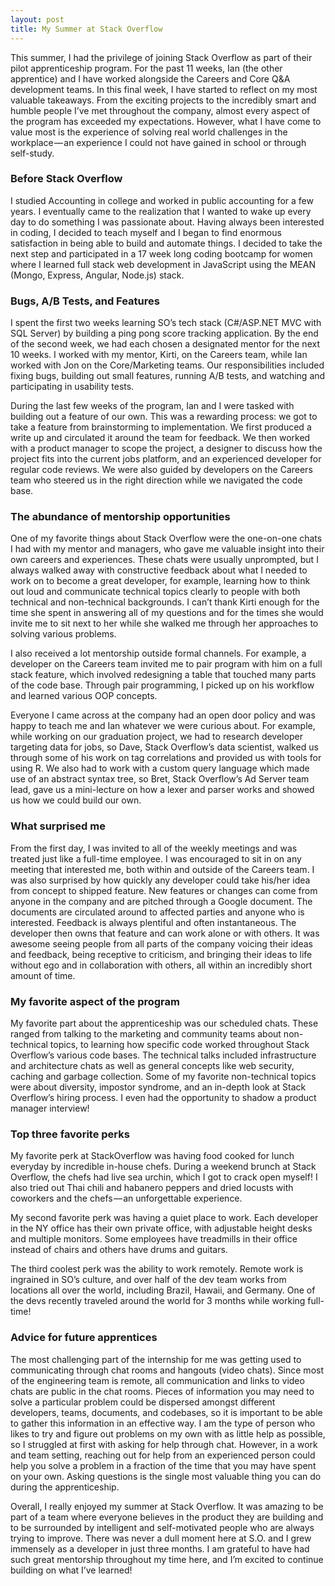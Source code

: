 ```yaml
---
layout: post
title: My Summer at Stack Overflow
---
```


This summer, I had the privilege of joining Stack Overflow as part of their pilot apprenticeship program. For the past 11 weeks, Ian (the other apprentice) and I have worked alongside the Careers and Core Q&A development teams. In this final week, I have started to reflect on my most valuable takeaways. From the exciting projects to the incredibly smart and humble people I’ve met throughout the company, almost every aspect of the program has exceeded my expectations. However, what I have come to value most is the experience of solving real world challenges in the workplace — an experience I could not have gained in school or through self-study.

### Before Stack Overflow
I studied Accounting in college and worked in public accounting for a few years. I eventually came to the realization that I wanted to wake up every day to do something I was passionate about. Having always been interested in coding, I decided to teach myself and I began to find enormous satisfaction in being able to build and automate things. I decided to take the next step and participated in a 17 week long coding bootcamp for women where I learned full stack web development in JavaScript using the MEAN (Mongo, Express, Angular, Node.js) stack. 

### Bugs, A/B Tests, and Features
I spent the first two weeks learning SO’s tech stack (C#/ASP.NET MVC with SQL Server) by building a ping pong score tracking application. By the end of the second week, we had each chosen a designated mentor for the next 10 weeks. I worked with my mentor, Kirti, on the Careers team, while Ian worked with Jon on the Core/Marketing teams. Our responsibilities included fixing bugs, building out small features, running A/B tests, and watching and participating in usability tests.

During the last few weeks of the program, Ian and I were tasked with building out a feature of our own. This was a rewarding process: we got to take a feature from brainstorming to implementation. We first produced a write up and circulated it around the team for feedback. We then worked with a product manager to scope the project, a designer to discuss how the project fits into the current jobs platform, and an experienced developer for regular code reviews. We were also guided by developers on the Careers team who steered us in the right direction while we navigated the code base.

### The abundance of mentorship opportunities 
One of my favorite things about Stack Overflow were the one-on-one chats I had with my mentor and managers, who gave me valuable insight into their own careers and experiences. These chats were usually unprompted, but I always walked away with constructive feedback about what I needed to work on to become a great developer, for example, learning how to think out loud and communicate technical topics clearly to people with both technical and non-technical backgrounds. I can’t thank Kirti enough for the time she spent in answering all of my questions and for the times she would invite me to sit next to her while she walked me through her approaches to solving various problems.

I also received a lot mentorship outside formal channels. For example, a developer on the Careers team invited me to pair program with him on a full stack feature, which involved redesigning a table that touched many parts of the code base. Through pair programming, I picked up on his workflow and learned various OOP concepts.

Everyone I came across at the company had an open door policy and was happy to teach me and Ian whatever we were curious about. For example, while working on our graduation project, we had to research developer targeting data for jobs, so Dave, Stack Overflow’s data scientist, walked us through some of his work on tag correlations and provided us with tools for using R. We also had to work with a custom query language which made use of an abstract syntax tree, so Bret, Stack Overflow’s Ad Server team lead, gave us a mini-lecture on how a lexer and parser works and showed us how we could build our own.

### What surprised me
From the first day, I was invited to all of the weekly meetings and was treated just like a full-time employee. I was encouraged to sit in on any meeting that interested me, both within and outside of the Careers team. I was also surprised by how quickly any developer could take his/her idea from concept to shipped feature. New features or changes can come from anyone in the company and are pitched through a Google document. The documents are circulated around to affected parties and anyone who is interested. Feedback is always plentiful and often instantaneous. The developer then owns that feature and can work alone or with others. It was awesome seeing people from all parts of the company voicing their ideas and feedback, being receptive to criticism, and bringing their ideas to life without ego and in collaboration with others, all within an incredibly short amount of time.

### My favorite aspect of the program
My favorite part about the apprenticeship was our scheduled chats. These ranged from talking to the marketing and community teams about non-technical topics, to learning how specific code worked throughout Stack Overflow’s various code bases. The technical talks included infrastructure and architecture chats as well as general concepts like web security, caching and garbage collection. Some of my favorite non-technical topics were about diversity, impostor syndrome, and an in-depth look at Stack Overflow’s hiring process. I even had the opportunity to shadow a product manager interview!

### Top three favorite perks
My favorite perk at StackOverflow was having food cooked for lunch everyday by incredible in-house chefs. During a weekend brunch at Stack Overflow, the chefs had live sea urchin, which I got to crack open myself! I also tried out Thai chili and habanero peppers and dried locusts with coworkers and the chefs — an unforgettable experience.

My second favorite perk was having a quiet place to work. Each developer in the NY office has their own private office, with adjustable height desks and multiple monitors. Some employees have treadmills in their office instead of chairs and others have drums and guitars. 

The third coolest perk was the ability to work remotely. Remote work is ingrained in SO’s culture, and over half of the dev team works from locations all over the world, including Brazil, Hawaii, and Germany. One of the devs recently traveled around the world for 3 months while working full-time!

### Advice for future apprentices
The most challenging part of the internship for me was getting used to communicating through chat rooms and hangouts (video chats). Since most of the engineering team is remote, all communication and links to video chats are public in the chat rooms. Pieces of information you may need to solve a particular problem could be dispersed amongst different developers, teams, documents, and codebases, so it is important to be able to gather this information in an effective way. I am the type of person who likes to try and figure out problems on my own with as little help as possible, so I struggled at first with asking for help through chat. However, in a work and team setting, reaching out for help from an experienced person could help you solve a problem in a fraction of the time that you may have spent on your own. Asking questions is the single most valuable thing you can do during the apprenticeship.

Overall, I really enjoyed my summer at Stack Overflow. It was amazing to be part of a team where everyone believes in the product they are building and to be surrounded by intelligent and self-motivated people who are always trying to improve. There was never a dull moment here at S.O. and I grew immensely as a developer in just three months. I am grateful to have had such great mentorship throughout my time here, and I’m excited to continue building on what I’ve learned!
